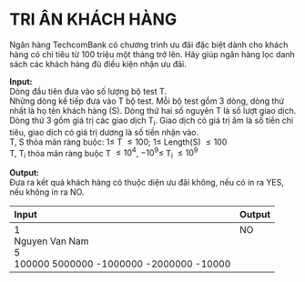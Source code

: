 # TRI ÂN KHÁCH HÀNG
Ngân hàng TechcomBank có chương trình ưu đãi đặc biệt dành cho khách hàng có chi tiêu từ 100 triệu một tháng trở lên. Hãy giúp ngân hàng lọc danh sách các khách hàng đủ điều kiện nhận ưu đãi.

**Input:** <br />
Dòng đầu tiên đưa vào số lượng bộ test T. <br />
Những dòng kế tiếp đưa vào T bộ test. Mỗi bộ test gồm 3 dòng, dòng thứ nhất là họ tên khách hàng (S). Dòng thứ hai số nguyên T là số lượt giao dịch. Dòng thứ 3 gồm giá trị các giao dịch T<sub>i</sub>. Giao dịch có giá trị âm là số tiền chi tiêu, giao dịch có giá trị dương là số tiền nhận vào. <br />
T, S thỏa mãn ràng buộc: $1 \leqslant$ T $\leqslant 100$; $1 \leqslant$ Length(S) $\leqslant 100$ <br />
T, T<sub>i</sub> thỏa mãn ràng buộc T $\leq 10^4$, $-10^9 \leq$ T<sub>i</sub> $\leq 10^9$

**Output:** <br />
Đưa ra kết quả khách hàng có thuộc diện ưu đãi không, nếu có in ra YES, nếu không in ra NO. <br />

|Input|Output|
|:---|:---|
|1<br>Nguyen Van Nam<br>5<br>100000 5000000 -1000000 -2000000 -10000|NO<br><br><br><br>|
